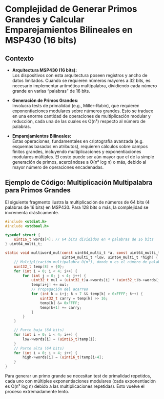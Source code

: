 # Complejidad de Generar Primos Grandes y Calcular Emparejamientos Bilineales en MSP430 (16 bits)


## Contexto

- **Arquitectura MSP430 (16 bits):**  
  Los dispositivos con esta arquitectura poseen registros y ancho de datos limitados. Cuando se requieren números mayores a 32 bits, es necesario implementar aritmética multipalabra, dividiendo cada número grande en varias “palabras” de 16 bits.

- **Generación de Primos Grandes:**  
  Involucra tests de primalidad (e.g., Miller-Rabin), que requieren exponentiaciones modulares sobre números grandes. Esto se traduce en una enorme cantidad de operaciones de multiplicación modular y reducción, cada una de las cuales es O(n²) respecto al número de palabras.

- **Emparejamientos Bilineales:**  
  Estas operaciones, fundamentales en criptografía avanzada (e.g. esquemas basados en atributos), requieren cálculos sobre campos finitos grandes, incluyendo multiplicaciones y exponentiaciones modulares múltiples. El costo puede ser aún mayor que el de la simple generación de primos, acercándose a O(n² log n) o más, debido al mayor número de operaciones encadenadas.

## Ejemplo de Código: Multiplicación Multipalabra para Primos Grandes

El siguiente fragmento ilustra la multiplicación de números de 64 bits (4 palabras de 16 bits) en MSP430. Para 128 bits o más, la complejidad se incrementa drásticamente.

```c
#include <stdint.h>
#include <stdbool.h>

typedef struct {
    uint16_t words[4]; // 64 bits divididos en 4 palabras de 16 bits
} uint64_multi_t;

static void multiword_mul(const uint64_multi_t *a, const uint64_multi_t *b,
                          uint64_multi_t *low, uint64_multi_t *high) {
    // Multiplicación multipalabra O(n²), donde n es el número de palabras.
    uint32_t temp[8] = {0};
    for (int i = 0; i < 4; i++) {
        for (int j = 0; j < 4; j++) {
            uint32_t mul = (uint32_t)a->words[i] * (uint32_t)b->words[j];
            temp[i+j] += mul;
            // Propagación del acarreo
            for (int k = i+j; k < 7 && temp[k] > 0xFFFF; k++) {
                uint32_t carry = temp[k] >> 16;
                temp[k] &= 0xFFFF;
                temp[k+1] += carry;
            }
        }
    }

    // Parte baja (64 bits)
    for (int i = 0; i < 4; i++) {
        low->words[i] = (uint16_t)temp[i];
    }
    // Parte alta (64 bits)
    for (int i = 0; i < 4; i++) {
        high->words[i] = (uint16_t)temp[i+4];
    }
}
```
Para generar un primo grande se necesitan test de primalidad repetidos, cada uno con múltiples exponentiaciones modulares (cada exponentiación es O(n² log n) debido a las multiplicaciones repetidas). Esto vuelve el proceso extremadamente lento.

